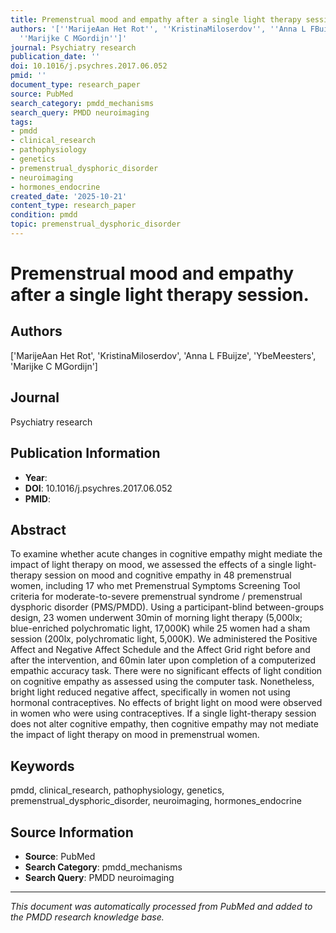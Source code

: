 ```yaml
---
title: Premenstrual mood and empathy after a single light therapy session.
authors: '[''MarijeAan Het Rot'', ''KristinaMiloserdov'', ''Anna L FBuijze'', ''YbeMeesters'',
  ''Marijke C MGordijn'']'
journal: Psychiatry research
publication_date: ''
doi: 10.1016/j.psychres.2017.06.052
pmid: ''
document_type: research_paper
source: PubMed
search_category: pmdd_mechanisms
search_query: PMDD neuroimaging
tags:
- pmdd
- clinical_research
- pathophysiology
- genetics
- premenstrual_dysphoric_disorder
- neuroimaging
- hormones_endocrine
created_date: '2025-10-21'
content_type: research_paper
condition: pmdd
topic: premenstrual_dysphoric_disorder
---
```


# Premenstrual mood and empathy after a single light therapy session.

## Authors
['MarijeAan Het Rot', 'KristinaMiloserdov', 'Anna L FBuijze', 'YbeMeesters', 'Marijke C MGordijn']

## Journal
Psychiatry research

## Publication Information
- **Year**: 
- **DOI**: 10.1016/j.psychres.2017.06.052
- **PMID**: 

## Abstract
To examine whether acute changes in cognitive empathy might mediate the impact of light therapy on mood, we assessed the effects of a single light-therapy session on mood and cognitive empathy in 48 premenstrual women, including 17 who met Premenstrual Symptoms Screening Tool criteria for moderate-to-severe premenstrual syndrome / premenstrual dysphoric disorder (PMS/PMDD). Using a participant-blind between-groups design, 23 women underwent 30min of morning light therapy (5,000lx; blue-enriched polychromatic light, 17,000K) while 25 women had a sham session (200lx, polychromatic light, 5,000K). We administered the Positive Affect and Negative Affect Schedule and the Affect Grid right before and after the intervention, and 60min later upon completion of a computerized empathic accuracy task. There were no significant effects of light condition on cognitive empathy as assessed using the computer task. Nonetheless, bright light reduced negative affect, specifically in women not using hormonal contraceptives. No effects of bright light on mood were observed in women who were using contraceptives. If a single light-therapy session does not alter cognitive empathy, then cognitive empathy may not mediate the impact of light therapy on mood in premenstrual women.

## Keywords
pmdd, clinical_research, pathophysiology, genetics, premenstrual_dysphoric_disorder, neuroimaging, hormones_endocrine

## Source Information
- **Source**: PubMed
- **Search Category**: pmdd_mechanisms
- **Search Query**: PMDD neuroimaging

---
*This document was automatically processed from PubMed and added to the PMDD research knowledge base.*
